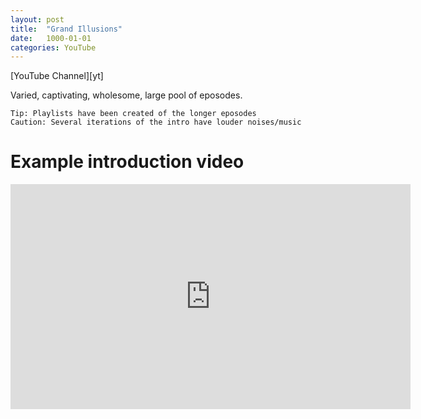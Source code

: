 ```yaml
---
layout: post
title:  "Grand Illusions"
date:   1000-01-01
categories: YouTube
---
```

<script src="https://apis.google.com/js/platform.js"></script>
<div class="g-ytsubscribe" data-channel="henders007" data-layout="full" data-count="default"></div>
[YouTube Channel][yt]

Varied, captivating, wholesome, large pool of eposodes.

<!-- _Tip: Playlists have been created of the longer eposodes   -->
<!-- Caution: Several iterations of the intro have louder noises/music_ -->

<!-- __test__ -->

`Tip: Playlists have been created of the longer eposodes`   
`Caution: Several iterations of the intro have louder noises/music`

Example introduction video
=====
<!-- First Header | Second Header -->
<!-- ------------ | ------------- -->
<!-- Content from cell 1 | Content from cell 2 -->
<!-- Content in the first column | Content in the second column -->

<!-- `Example introductory video` -->
<!-- <iframe width="560" height="315" src="https://www.youtube.com/embed/ix_cNU-Xp3A" frameborder="0" allow="accelerometer; autoplay; encrypted-media; gyroscope; picture-in-picture" allowfullscreen></iframe> -->
<iframe id='ivplayer' type='text/html' width='640' height='360'       src='https://www.invidio.us/embed/ix_cNU-Xp3A?' frameborder='0'></iframe>

[yt]: https://www.youtube.com/channel/UCzsjHlc0WRwZYwlinsmtM4w 
